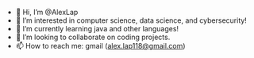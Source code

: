 - 👋 Hi, I’m @AlexLap
- 👀 I’m interested in computer science, data science, and cybersecurity!
- 🌱 I’m currently learning java and other languages!
- 💞️ I’m looking to collaborate on coding projects.
- 📫 How to reach me: gmail (alex.lap118@gmail.com)

<!---
AlexLapicus/AlexLapicus is a ✨ special ✨ repository because its `README.md` (this file) appears on your GitHub profile.
You can click the Preview link to take a look at your changes.
--->
